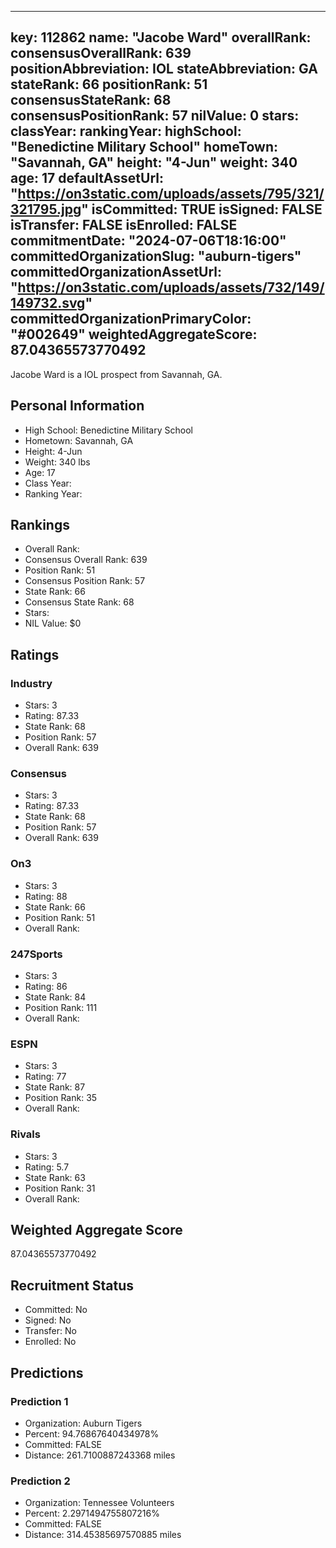 ---
  key: 112862
  name: "Jacobe Ward"
  overallRank: 
  consensusOverallRank: 639
  positionAbbreviation: IOL
  stateAbbreviation: GA
  stateRank: 66
  positionRank: 51
  consensusStateRank: 68
  consensusPositionRank: 57
  nilValue: 0
  stars: 
  classYear: 
  rankingYear: 
  highSchool: "Benedictine Military School"
  homeTown: "Savannah, GA"
  height: "4-Jun"
  weight: 340
  age: 17
  defaultAssetUrl: "https://on3static.com/uploads/assets/795/321/321795.jpg"
  isCommitted: TRUE
  isSigned: FALSE
  isTransfer: FALSE
  isEnrolled: FALSE
  commitmentDate: "2024-07-06T18:16:00"
  committedOrganizationSlug: "auburn-tigers"
  committedOrganizationAssetUrl: "https://on3static.com/uploads/assets/732/149/149732.svg"
  committedOrganizationPrimaryColor: "#002649"
  weightedAggregateScore: 87.04365573770492
  ---
  
  Jacobe Ward is a IOL prospect from Savannah, GA.
  
  ## Personal Information
  - High School: Benedictine Military School
  - Hometown: Savannah, GA
  - Height: 4-Jun
  - Weight: 340 lbs
  - Age: 17
  - Class Year: 
  - Ranking Year: 
  
  ## Rankings
  - Overall Rank: 
  - Consensus Overall Rank: 639
  - Position Rank: 51
  - Consensus Position Rank: 57
  - State Rank: 66
  - Consensus State Rank: 68
  - Stars: 
  - NIL Value: $0
  
  ## Ratings
  
  ### Industry
  - Stars: 3
  - Rating: 87.33
  - State Rank: 68
  - Position Rank: 57
  - Overall Rank: 639
  
  ### Consensus
  - Stars: 3
  - Rating: 87.33
  - State Rank: 68
  - Position Rank: 57
  - Overall Rank: 639
  
  ### On3
  - Stars: 3
  - Rating: 88
  - State Rank: 66
  - Position Rank: 51
  - Overall Rank: 
  
  ### 247Sports
  - Stars: 3
  - Rating: 86
  - State Rank: 84
  - Position Rank: 111
  - Overall Rank: 
  
  ### ESPN
  - Stars: 3
  - Rating: 77
  - State Rank: 87
  - Position Rank: 35
  - Overall Rank: 
  
  ### Rivals
  - Stars: 3
  - Rating: 5.7
  - State Rank: 63
  - Position Rank: 31
  - Overall Rank: 
  
  ## Weighted Aggregate Score
  87.04365573770492
  
  ## Recruitment Status
  - Committed: No
  - Signed: No
  - Transfer: No
  - Enrolled: No
  
  
  
  ## Predictions
  
  ### Prediction 1
  - Organization: Auburn Tigers
  - Percent: 94.76867640434978%
  - Committed: FALSE
  - Distance: 261.7100887243368 miles
  
  ### Prediction 2
  - Organization: Tennessee Volunteers
  - Percent: 2.2971494755807216%
  - Committed: FALSE
  - Distance: 314.45385697570885 miles
  